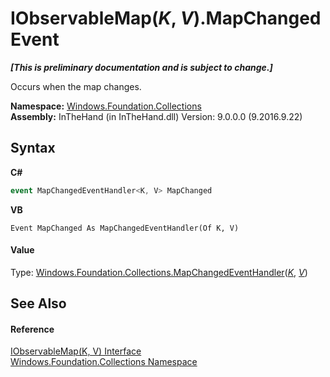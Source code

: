 # IObservableMap(*K*, *V*).MapChanged Event
 _**\[This is preliminary documentation and is subject to change.\]**_

Occurs when the map changes.

**Namespace:**&nbsp;<a href="N_Windows_Foundation_Collections">Windows.Foundation.Collections</a><br />**Assembly:**&nbsp;InTheHand (in InTheHand.dll) Version: 9.0.0.0 (9.2016.9.22)

## Syntax

**C#**<br />
``` C#
event MapChangedEventHandler<K, V> MapChanged
```

**VB**<br />
``` VB
Event MapChanged As MapChangedEventHandler(Of K, V)
```


#### Value
Type: <a href="T_Windows_Foundation_Collections_MapChangedEventHandler_2">Windows.Foundation.Collections.MapChangedEventHandler</a>(<a href="T_Windows_Foundation_Collections_IObservableMap_2">*K*</a>, <a href="T_Windows_Foundation_Collections_IObservableMap_2">*V*</a>)

## See Also


#### Reference
<a href="T_Windows_Foundation_Collections_IObservableMap_2">IObservableMap(K, V) Interface</a><br /><a href="N_Windows_Foundation_Collections">Windows.Foundation.Collections Namespace</a><br />